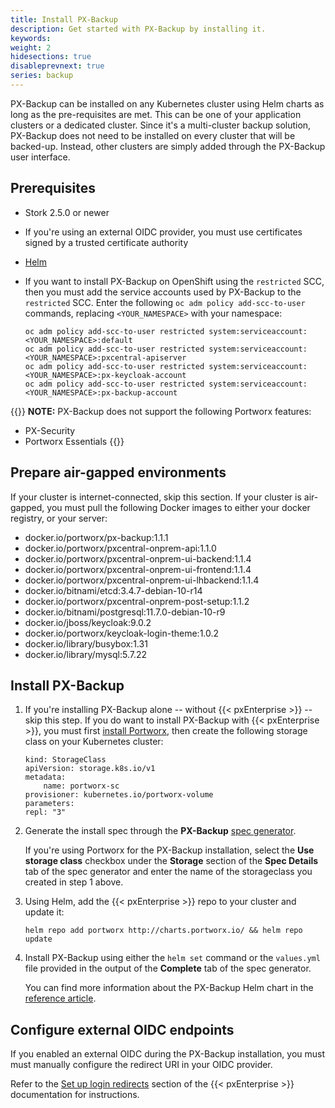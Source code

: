 ```yaml
---
title: Install PX-Backup
description: Get started with PX-Backup by installing it.
keywords:
weight: 2
hidesections: true
disableprevnext: true
series: backup
---
```


PX-Backup can be installed on any Kubernetes cluster using Helm charts as long as the pre-requisites are met. This can be one of your application clusters or a dedicated cluster. Since it's a multi-cluster backup solution, PX-Backup does not need to be installed on every cluster that will be backed-up. Instead, other clusters are simply added through the PX-Backup user interface.

## Prerequisites

* Stork 2.5.0 or newer
* If you're using an external OIDC provider, you must use certificates signed by a trusted certificate authority
* [Helm](https://helm.sh/docs/intro/install/)
* If you want to install PX-Backup on OpenShift using the `restricted` SCC, then you must add the service accounts used by PX-Backup to the `restricted` SCC. Enter the following `oc adm policy add-scc-to-user` commands, replacing `<YOUR_NAMESPACE>` with your namespace:

    ```text
    oc adm policy add-scc-to-user restricted system:serviceaccount:<YOUR_NAMESPACE>:default
    oc adm policy add-scc-to-user restricted system:serviceaccount:<YOUR_NAMESPACE>:pxcentral-apiserver
    oc adm policy add-scc-to-user restricted system:serviceaccount:<YOUR_NAMESPACE>:px-keycloak-account
    oc adm policy add-scc-to-user restricted system:serviceaccount:<YOUR_NAMESPACE>:px-backup-account
    ```

{{<info>}}
**NOTE:** PX-Backup does not support the following Portworx features:

* PX-Security
* Portworx Essentials
{{</info>}}

## Prepare air-gapped environments

If your cluster is internet-connected, skip this section. If your cluster is air-gapped, you must pull the following Docker images to either your docker registry, or your server:

* docker.io/portworx/px-backup:1.1.1
* docker.io/portworx/pxcentral-onprem-api:1.1.0
* docker.io/portworx/pxcentral-onprem-ui-backend:1.1.4
* docker.io/portworx/pxcentral-onprem-ui-frontend:1.1.4
* docker.io/portworx/pxcentral-onprem-ui-lhbackend:1.1.4
* docker.io/bitnami/etcd:3.4.7-debian-10-r14
* docker.io/portworx/pxcentral-onprem-post-setup:1.1.2
* docker.io/bitnami/postgresql:11.7.0-debian-10-r9
* docker.io/jboss/keycloak:9.0.2
* docker.io/portworx/keycloak-login-theme:1.0.2
* docker.io/library/busybox:1.31
* docker.io/library/mysql:5.7.22

## Install PX-Backup

1. If you're installing PX-Backup alone -- without {{< pxEnterprise >}} -- skip this step. If you do want to install PX-Backup with {{< pxEnterprise >}}, you must first [install Portworx](https://docs.portworx.com/portworx-install-with-kubernetes/), then create the following storage class on your Kubernetes cluster:

    ```text
    kind: StorageClass
    apiVersion: storage.k8s.io/v1
    metadata:
        name: portworx-sc
    provisioner: kubernetes.io/portworx-volume
    parameters:
    repl: "3"
    ```

2. Generate the install spec through the **PX-Backup** [spec generator](https://central.portworx.com/specGen/wizard).

     If you're using Portworx for the PX-Backup installation, select the **Use storage class** checkbox under the **Storage** section of the **Spec Details** tab of the spec generator and enter the name of the storageclass you created in step 1 above.

2. Using Helm, add the {{< pxEnterprise >}} repo to your cluster and update it:
    <!-- I may instead just push these two steps together and refer users to the spec generator -->

    ```text
    helm repo add portworx http://charts.portworx.io/ && helm repo update
    ```

2. Install PX-Backup using either the `helm set` command or the `values.yml` file provided in the output of the **Complete** tab of the spec generator.

    You can find more information about the PX-Backup Helm chart in the [reference article](/reference/install-helm-chart/).

## Configure external OIDC endpoints

If you enabled an external OIDC during the PX-Backup installation, you must must manually configure the redirect URI in your OIDC provider.

Refer to the [Set up login redirects](https://docs.portworx.com/portworx-install-with-kubernetes/operate-and-maintain-on-kubernetes/pxcentral-onprem/set-up-login-redirects) section of the {{< pxEnterprise >}} documentation for instructions.

